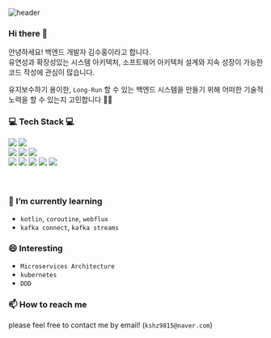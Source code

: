 ![header](https://capsule-render.vercel.app/api?type=waving&&color=gradient&height=100&section=header&fontSize=90)
### Hi there 👋
안녕하세요! 백엔드 개발자 김수홍이라고 합니다.<br/>
유연성과 확장성있는 시스템 아키텍처, 소프트웨어 아키텍처 설계와 지속 성장이 가능한 코드 작성에 관심이 많습니다.

유지보수하기 용이한, `Long-Run` 할 수 있는 백엔드 시스템을 만들기 위해 어떠한 기술적 노력을 할 수 있는지 고민합니다 🤔🤔 

<!-- https://simpleicons.org/ -->
<h3>💻 Tech Stack 💻</h3>
<div>
  <img src="https://img.shields.io/badge/java-DF0522?style=flat-square&logo=java&logoColor=white"/>
  <img src="https://img.shields.io/badge/kotlin-7F52FF?style=flat-square&logo=kotlin&logoColor=white"/>
</div>
<div>
  <img src="https://img.shields.io/badge/spring-6DB33F?style=flat-square&logo=spring&logoColor=white"/>
  <img src="https://img.shields.io/badge/mysql-4479A1?style=flat-square&logo=mysql&logoColor=white"/>
  <img src="https://img.shields.io/badge/redis-DC382D?style=flat-square&logo=redis&logoColor=white"/>
</div>
<div>
  <img src="https://img.shields.io/badge/apache kafka-232F3E?style=flat-square&logo=apachekafka&logoColor=white"/>
  <img src="https://img.shields.io/badge/docker-2496ED?style=flat-square&logo=docker&logoColor=white"/>
  <img src="https://img.shields.io/badge/kubernetes-326CE5?style=flat-square&logo=kubernetes&logoColor=white"/>
  <img src="https://img.shields.io/badge/jenkins-D24939?style=flat-square&logo=jenkins&logoColor=white"/>
  <img src="https://img.shields.io/badge/amazon AWS-232F3E?style=flat-square&logo=amazon AWS&logoColor=white"/>
</div>
<div>
</div>
<div>
</div>
<br><br>

### 🌱 I’m currently learning
* `kotlin`, `coroutine`, `webflux`
* `kafka connect`, `kafka streams`


### 😄 Interesting
* `Microservices Architecture`
* `kubernetes`
* `DDD`

### 📫 How to reach me
please feel free to contact me by email! (`kshz9815@naver.com`)

<!--
**suhongkim98/suhongkim98** is a ✨ _special_ ✨ repository because its `README.md` (this file) appears on your GitHub profile.

Here are some ideas to get you started:

- 🔭 I’m currently working on ...
- 🌱 I’m currently learning ...
- 👯 I’m looking to collaborate on ...
- 🤔 I’m looking for help with ...
- 💬 Ask me about ...
- 📫 How to reach me: ...
- 😄 Pronouns: ...
- ⚡ Fun fact: ...
-->
